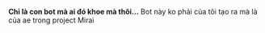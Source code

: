 **Chỉ là con bot mà ai đó khoe mà thôi...**
Bot này ko phải của tôi tạo ra mà là của ae trong project Mirai 
